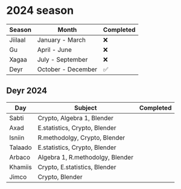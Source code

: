 # 2024 season

|    Season     |    Month          | Completed  |
|---------------|-------------------|------------|
|Jiilaal        |January - March    | ❌        |
|Gu             |April - June       | ❌        |
|Xagaa          |July - September   | ❌        |
|Deyr           |October - December | ✅        |
## Deyr 2024
|       Day        |         Subject              |     Completed          |
|---------------|---------------------------------|------------------------|
| Sabti         |Crypto, Algebra 1, Blender       |                        |
| Axad          |E.statistics, Crypto, Blender    |                        |
| Isniin        |R.methodolgy, Crypto, Blender    |                        |
| Talaado       |E.statistics, Crypto, Blender    |                        |
| Arbaco        |Algebra 1, R.methodolgy, Blender |                        |
| Khamiis       |Crypto, E.statistics, Blender    |                        |
| Jimco         |Crypto, Blender                  |                        |

